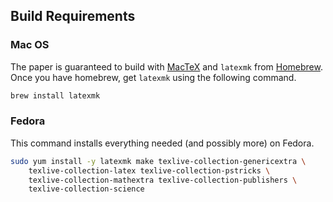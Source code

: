 ## Build Requirements

### Mac OS

The paper is guaranteed to build with [MacTeX](https://tug.org/mactex/) and
`latexmk` from [Homebrew](http://brew.sh/). Once you have homebrew, get
`latexmk` using the following command.

```bash
brew install latexmk
```

### Fedora

This command installs everything needed (and possibly more) on Fedora.

```bash
sudo yum install -y latexmk make texlive-collection-genericextra \
    texlive-collection-latex texlive-collection-pstricks \
    texlive-collection-mathextra texlive-collection-publishers \
    texlive-collection-science
```
